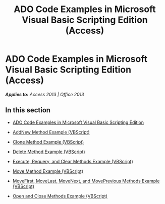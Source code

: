 ﻿---
title: ADO Code Examples in Microsoft Visual Basic Scripting Edition (Access)
TOCTitle: ADO Code Examples in Microsoft Visual Basic Scripting Edition
ms:assetid: f9e39f43-e467-4860-95c5-353a721af778
ms:mtpsurl: https://msdn.microsoft.com/en-us/library/JJ250272(v=office.15)
ms:contentKeyID: 48548824
ms.date: 09/18/2015
mtps_version: v=office.15
---

# ADO Code Examples in Microsoft Visual Basic Scripting Edition (Access)


_**Applies to:** Access 2013 | Office 2013_

## In this section

  - [ADO Code Examples in Microsoft Visual Basic Scripting Edition](ado-code-examples-in-microsoft-visual-basic-scripting-edition.md)

  - [AddNew Method Example (VBScript)](addnew-method-example-vbscript.md)

  - [Clone Method Example (VBScript)](clone-method-example-vbscript.md)

  - [Delete Method Example (VBScript)](delete-method-example-vbscript.md)

  - [Execute, Requery, and Clear Methods Example (VBScript)](execute-requery-and-clear-methods-example-vbscript.md)

  - [Move Method Example (VBScript)](move-method-example-vbscript.md)

  - [MoveFirst, MoveLast, MoveNext, and MovePrevious Methods Example (VBScript)](movefirst-movelast-movenext-and-moveprevious-methods-example-vbscript.md)

  - [Open and Close Methods Example (VBScript)](open-and-close-methods-example-vbscript.md)

